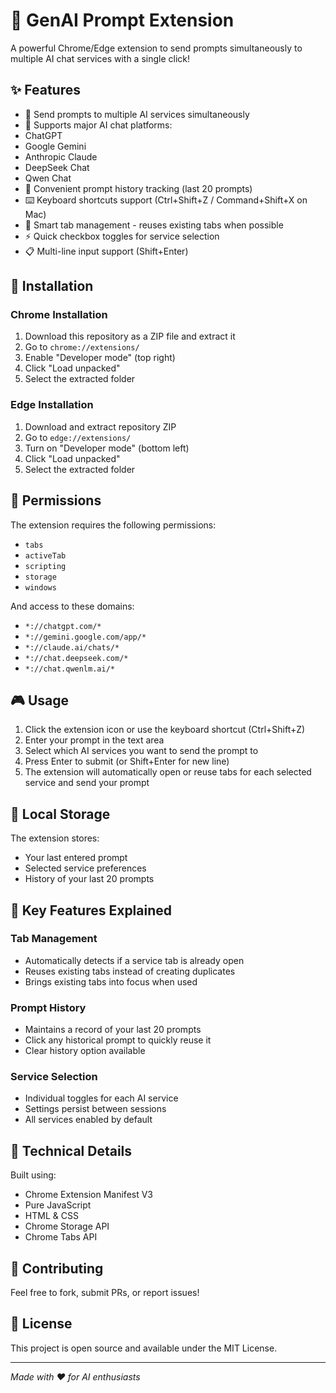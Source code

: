 # 🤖 GenAI Prompt Extension

A powerful Chrome/Edge extension to send prompts simultaneously to multiple AI chat services with a single click!

## ✨ Features

- 🚀 Send prompts to multiple AI services simultaneously
- 💬 Supports major AI chat platforms:
 - ChatGPT
 - Google Gemini
 - Anthropic Claude
 - DeepSeek Chat
 - Qwen Chat
- 📝 Convenient prompt history tracking (last 20 prompts)
- ⌨️ Keyboard shortcuts support (Ctrl+Shift+Z / Command+Shift+X on Mac)
- 🎯 Smart tab management - reuses existing tabs when possible
- ⚡ Quick checkbox toggles for service selection
- 📋 Multi-line input support (Shift+Enter)

## 🔧 Installation

### Chrome Installation
1. Download this repository as a ZIP file and extract it
2. Go to `chrome://extensions/`
3. Enable "Developer mode" (top right)
4. Click "Load unpacked"
5. Select the extracted folder

### Edge Installation
1. Download and extract repository ZIP
2. Go to `edge://extensions/`
3. Turn on "Developer mode" (bottom left)
4. Click "Load unpacked"
5. Select the extracted folder

## 🔑 Permissions

The extension requires the following permissions:
- `tabs`
- `activeTab`
- `scripting`
- `storage`
- `windows`

And access to these domains:
- `*://chatgpt.com/*`
- `*://gemini.google.com/app/*`
- `*://claude.ai/chats/*`
- `*://chat.deepseek.com/*`
- `*://chat.qwenlm.ai/*`

## 🎮 Usage

1. Click the extension icon or use the keyboard shortcut (Ctrl+Shift+Z)
2. Enter your prompt in the text area
3. Select which AI services you want to send the prompt to
4. Press Enter to submit (or Shift+Enter for new line)
5. The extension will automatically open or reuse tabs for each selected service and send your prompt

## 💾 Local Storage

The extension stores:
- Your last entered prompt
- Selected service preferences
- History of your last 20 prompts

## 🌟 Key Features Explained

### Tab Management
- Automatically detects if a service tab is already open
- Reuses existing tabs instead of creating duplicates
- Brings existing tabs into focus when used

### Prompt History
- Maintains a record of your last 20 prompts
- Click any historical prompt to quickly reuse it
- Clear history option available

### Service Selection
- Individual toggles for each AI service
- Settings persist between sessions
- All services enabled by default

## 🔧 Technical Details

Built using:
- Chrome Extension Manifest V3
- Pure JavaScript
- HTML & CSS
- Chrome Storage API
- Chrome Tabs API

## 🤝 Contributing

Feel free to fork, submit PRs, or report issues!

## 📄 License

This project is open source and available under the MIT License.

---
*Made with ❤️ for AI enthusiasts*
